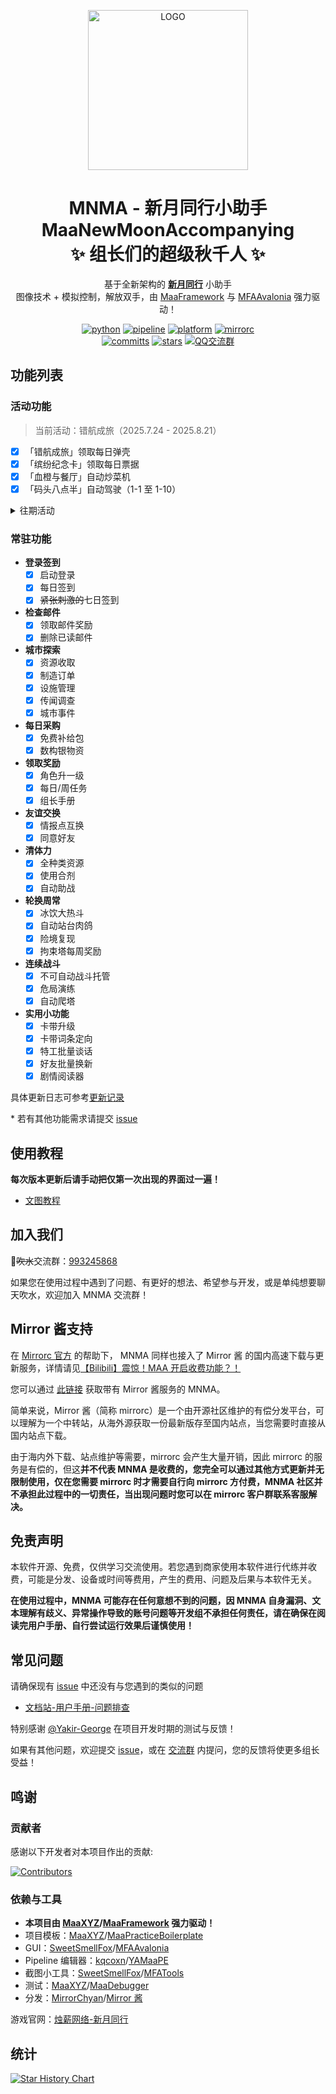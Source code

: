 <p align="center">
  <img alt="LOGO" src="./logo.png" width="256" height="256" />
</p>

<div align="center">

# MNMA - 新月同行小助手</br>MaaNewMoonAccompanying</br>✨ 组长们的超级秋千人 ✨

基于全新架构的 [**新月同行**](https://xytx.firewick.net/home) 小助手<br/>图像技术 + 模拟控制，解放双手，由 [MaaFramework](https://github.com/MaaXYZ/MaaFramework) 与 [MFAAvalonia](https://github.com/SweetSmellFox/MFAAvalonia) 强力驱动！

<p align="center">
  <a href="https://www.python.org/" target="_blank"><img alt="python" src="https://img.shields.io/badge/Python-3776AB?logo=python&logoColor=white"></a>
  <a href="https://github.com/MaaXYZ/MaaFramework/blob/main/docs/zh_cn/3.1-%E4%BB%BB%E5%8A%A1%E6%B5%81%E6%B0%B4%E7%BA%BF%E5%8D%8F%E8%AE%AE.md" target="_blank"><img alt="pipeline" src="https://img.shields.io/badge/Pipeline-%23876f69?logo=paddypower&logoColor=%23FFFFFF"></a>
  <a href="https://github.com/kqcoxn/MaaNewMoonAccompanying/releases" target="_blank"><img alt="platform" src="https://img.shields.io/badge/platform-Windows%20%7C%20Linux%20%7C%20macOS-blueviolet"></a>
  <a href="https://mirrorchyan.com/zh/projects&source=mnma-github-code" target="_blank"><img alt="mirrorc" src="https://img.shields.io/badge/Mirror%E9%85%B1-%239af3f6?logo=countingworkspro&logoColor=4f46e5"></a>
  <br/>
  <a href="https://github.com/kqcoxn/MaaNewMoonAccompanying/commits/main/" target="_blank"><img alt="committs" src="https://img.shields.io/github/commit-activity/m/kqcoxn/MaaNewMoonAccompanying?color=%23ff69b4"></a>
  <a href="https://github.com/kqcoxn/MaaNewMoonAccompanying/stargazers" target="_blank"><img alt="stars" src="https://img.shields.io/github/stars/kqcoxn/MaaNewMoonAccompanying?style=social"></a>
  <a href="http://qm.qq.com/cgi-bin/qm/qr?_wv=1027&k=VMC132QhbMDLi5U62MlDRvtCMj9WOXRr&authKey=yJNKO4sQ%2BBFHpBCLSSEvVOAyz%2FPjknNSl70W3ugg2%2BpELnKmEiHamj1emJMWcLwQ&noverify=0&group_code=993245868" target="_blank"><img alt="QQ交流群" src="https://img.shields.io/badge/QGroup-993245868-0e80c1?logo=qq&logoColor=white"></a>
</p>

</div>

## 功能列表

### 活动功能

> 当前活动：错航成旅（2025.7.24 - 2025.8.21）

- [x] 「错航成旅」领取每日弹壳
- [x] 「缤纷纪念卡」领取每日票据
- [x] 「血橙与餐厅」自动炒菜机
- [x] 「码头八点半」自动驾驶（1-1 至 1-10）

<details>
<summary>往期活动</summary>

#### 乐园不妙夜

> 2025.6.12 - 2025.7.24

- [x] 「乐园不妙夜」领取每日代币
- [x] 「融变超」合成大曦瓜
- [x] 「环线调度」自动驾驶
- [x] 「未来记忆」领取每日奖励

#### 往像螺旋

> 2025.5.29 - 2025.6.12

- [x] 「往像螺旋」每日决雍作战
- [x] 「往像螺旋」领取每日尘质
- [x] 「工坊开放日」领取奖励
- [x] 「流域清扫」自动清扫
- [x] 「今日南廷」领取每日奖励

#### 血茧时辙

> 2025.4.30 - 2025.5.29

- [x] 「血茧时辙」领取每日残片
- [x] 「决雍协定」领取体力与奖励

#### 禅世遗香

> 2025.4.3 - 2025.4.30

- [x] 「禅世遗香」领取每日禅香
- [x] 「列车长的见面礼」每日体力领取
- [x] 「未来记忆」领取今日奖励

</details>

### 常驻功能

- **登录签到**
  - [x] 启动登录
  - [x] 每日签到
  - [x] ~~紧张刺激的~~七日签到
- **检查邮件**
  - [x] 领取邮件奖励
  - [x] 删除已读邮件
- **城市探索**
  - [x] 资源收取
  - [x] 制造订单
  - [x] 设施管理
  - [x] 传闻调查
  - [x] 城市事件
- **每日采购**
  - [x] 免费补给包
  - [x] 数构银物资
- **领取奖励**
  - [x] 角色升一级
  - [x] 每日/周任务
  - [x] 组长手册
- **友谊交换**
  - [x] 情报点互换
  - [x] 同意好友
- **清体力**
  - [x] 全种类资源
  - [x] 使用合剂
  - [x] 自动助战
- **轮换周常**
  - [x] 冰饮大热斗
  - [x] 自动站台肉鸽
  - [x] 险境复现
  - [x] 拘束塔每周奖励
- **连续战斗**
  - [x] 不可自动战斗托管
  - [x] 危局演练
  - [x] 自动爬塔
- **实用小功能**
  - [x] 卡带升级
  - [x] 卡带词条定向
  - [x] 特工批量谈话
  - [x] 好友批量换新
  - [x] 剧情阅读器

具体更新日志可参考[更新记录](/assets/resource/Announcement/3.更新记录.md)

\* 若有其他功能需求请提交 [issue](https://github.com/kqcoxn/MaaNewMoonAccompanying/issues?q=is%3Aissue)

## 使用教程

**每次版本更新后请手动把仅第一次出现的界面过一遍！**

- [文图教程](https://docs.codax.site/mnma/guide/users/start.html)

## 加入我们

🐧~~吹水~~交流群：[993245868](http://qm.qq.com/cgi-bin/qm/qr?_wv=1027&k=VMC132QhbMDLi5U62MlDRvtCMj9WOXRr&authKey=yJNKO4sQ%2BBFHpBCLSSEvVOAyz%2FPjknNSl70W3ugg2%2BpELnKmEiHamj1emJMWcLwQ&noverify=0&group_code=993245868)

如果您在使用过程中遇到了问题、有更好的想法、希望参与开发，或是单纯想要聊天吹水，欢迎加入 MNMA 交流群！

## Mirror 酱支持

在 [Mirrorc 官方](https://mirrorchyan.com/zh/projects?source=mnma-github-code) 的帮助下， MNMA 同样也接入了 Mirror 酱 的国内高速下载与更新服务，详情请见[【Bilibili】震惊！MAA 开启收费功能？！](https://www.bilibili.com/video/BV1cZFreLEja/)

您可以通过 [此链接](https://mirrorchyan.com/zh/projects?rid=MNMA&source=mnma-github-code) 获取带有 Mirror 酱服务的 MNMA。

简单来说，Mirror 酱（简称 mirrorc）是一个由开源社区维护的有偿分发平台，可以理解为一个中转站，从海外源获取一份最新版存至国内站点，当您需要时直接从国内站点下载。

由于海内外下载、站点维护等需要，mirrorc 会产生大量开销，因此 mirrorc 的服务是有偿的，但这**并不代表 MNMA 是收费的，您完全可以通过其他方式更新并无限制使用，仅在您需要 mirrorc 时才需要自行向 mirrorc 方付费，MNMA 社区并不承担此过程中的一切责任，当出现问题时您可以在 mirrorc 客户群联系客服解决。**

## 免责声明

本软件开源、免费，仅供学习交流使用。若您遇到商家使用本软件进行代练并收费，可能是分发、设备或时间等费用，产生的费用、问题及后果与本软件无关。

**在使用过程中，MNMA 可能存在任何意想不到的问题，因 MNMA 自身漏洞、文本理解有歧义、异常操作导致的账号问题等开发组不承担任何责任，请在确保在阅读完用户手册、自行尝试运行效果后谨慎使用！**

## 常见问题

请确保现有 [issue](https://github.com/kqcoxn/MaaNewMoonAccompanying/issues?q=is%3Aissue) 中还没有与您遇到的类似的问题

- [文档站-用户手册-问题排查](https://docs.codax.site/mnma/guide/users/errors.html)

特别感谢 [@Yakir-George](https://github.com/Yakir-George) 在项目开发时期的测试与反馈！

如果有其他问题，欢迎提交 [issue](https://github.com/kqcoxn/MaaNewMoonAccompanying/issues?q=is%3Aissue)，或在 [交流群](http://qm.qq.com/cgi-bin/qm/qr?_wv=1027&k=VMC132QhbMDLi5U62MlDRvtCMj9WOXRr&authKey=yJNKO4sQ%2BBFHpBCLSSEvVOAyz%2FPjknNSl70W3ugg2%2BpELnKmEiHamj1emJMWcLwQ&noverify=0&group_code=993245868) 内提问，您的反馈将使更多组长受益！

## 鸣谢

### 贡献者

感谢以下开发者对本项目作出的贡献:

[![Contributors](https://contrib.rocks/image?repo=kqcoxn/MaaNewMoonAccompanying&max=1000)](https://github.com/kqcoxn/MaaNewMoonAccompanying/graphs/contributors)

### 依赖与工具

- **本项目由 [MaaXYZ](https://github.com/MaaXYZ)/[MaaFramework](https://github.com/MaaXYZ/MaaFramework) 强力驱动！**
- 项目模板：[MaaXYZ](https://github.com/MaaXYZ)/[MaaPracticeBoilerplate](https://github.com/MaaXYZ/MaaPracticeBoilerplate)
- GUI：[SweetSmellFox](https://github.com/SweetSmellFox)/[MFAAvalonia](https://github.com/SweetSmellFox/MFAAvalonia/tree/master)
- Pipeline 编辑器：[kqcoxn](https://github.com/kqcoxn)/[YAMaaPE](https://github.com/kqcoxn/YAMaaPE)
- 截图小工具：[SweetSmellFox](https://github.com/SweetSmellFox)/[MFATools](https://github.com/SweetSmellFox/MFATools)
- 测试：[MaaXYZ](https://github.com/MaaXYZ)/[MaaDebugger](https://github.com/MaaXYZ/MaaDebugger)
- 分发：[MirrorChyan](https://github.com/MirrorChyan)/[Mirror 酱](https://mirrorchyan.com/zh/get-start?source=mnma-github-code)

游戏官网：[烛薪网络-新月同行](https://xytx.firewick.net/home)

## 统计

[![Star History Chart](https://api.star-history.com/svg?repos=kqcoxn/MaaNewMoonAccompanying&type=Date)](https://www.star-history.com/#kqcoxn/MaaNewMoonAccompanying&Date)
